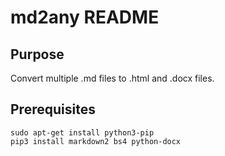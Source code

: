 # md2any README

## Purpose

Convert multiple .md files to .html and .docx files.

## Prerequisites

```
sudo apt-get install python3-pip
pip3 install markdown2 bs4 python-docx
```